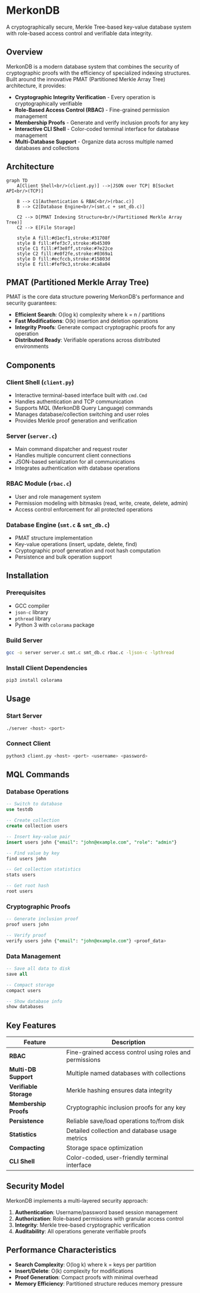 # MerkonDB

A cryptographically secure, Merkle Tree-based key-value database system with role-based access control and verifiable data integrity.

## Overview

MerkonDB is a modern database system that combines the security of cryptographic proofs with the efficiency of specialized indexing structures. Built around the innovative PMAT (Partitioned Merkle Array Tree) architecture, it provides:

- **Cryptographic Integrity Verification** - Every operation is cryptographically verifiable
- **Role-Based Access Control (RBAC)** - Fine-grained permission management
- **Membership Proofs** - Generate and verify inclusion proofs for any key
- **Interactive CLI Shell** - Color-coded terminal interface for database management
- **Multi-Database Support** - Organize data across multiple named databases and collections

## Architecture

```mermaid
graph TD
    A[Client Shell<br/>(client.py)] -->|JSON over TCP| B[Socket API<br/>(TCP)]

    B --> C1[Authentication & RBAC<br/>(rbac.c)]
    B --> C2[Database Engine<br/>(smt.c + smt_db.c)]

    C2 --> D[PMAT Indexing Structure<br/>(Partitioned Merkle Array Tree)]
    C2 --> E[File Storage]

    style A fill:#d1ecf1,stroke:#31708f
    style B fill:#fef3c7,stroke:#b45309
    style C1 fill:#f3e8ff,stroke:#7e22ce
    style C2 fill:#e0f2fe,stroke:#0369a1
    style D fill:#ecfccb,stroke:#15803d
    style E fill:#fef9c3,stroke:#ca8a04
```

## PMAT (Partitioned Merkle Array Tree)

PMAT is the core data structure powering MerkonDB's performance and security guarantees:

- **Efficient Search**: O(log k) complexity where k = n / partitions
- **Fast Modifications**: O(k) insertion and deletion operations  
- **Integrity Proofs**: Generate compact cryptographic proofs for any operation
- **Distributed Ready**: Verifiable operations across distributed environments

## Components

### Client Shell (`client.py`)
- Interactive terminal-based interface built with `cmd.Cmd`
- Handles authentication and TCP communication
- Supports MQL (MerkonDB Query Language) commands
- Manages database/collection switching and user roles
- Provides Merkle proof generation and verification

### Server (`server.c`)
- Main command dispatcher and request router
- Handles multiple concurrent client connections
- JSON-based serialization for all communications
- Integrates authentication with database operations

### RBAC Module (`rbac.c`)
- User and role management system
- Permission modeling with bitmasks (read, write, create, delete, admin)
- Access control enforcement for all protected operations

### Database Engine (`smt.c` & `smt_db.c`)
- PMAT structure implementation
- Key-value operations (insert, update, delete, find)
- Cryptographic proof generation and root hash computation
- Persistence and bulk operation support

## Installation

### Prerequisites
- GCC compiler
- `json-c` library
- `pthread` library  
- Python 3 with `colorama` package

### Build Server
```bash
gcc -o server server.c smt.c smt_db.c rbac.c -ljson-c -lpthread
```

### Install Client Dependencies
```bash
pip3 install colorama
```

## Usage

### Start Server
```bash
./server <host> <port>
```

### Connect Client
```bash
python3 client.py <host> <port> <username> <password>
```

## MQL Commands

### Database Operations
```sql
-- Switch to database
use testdb

-- Create collection
create collection users

-- Insert key-value pair
insert users john {"email": "john@example.com", "role": "admin"}

-- Find value by key
find users john

-- Get collection statistics
stats users

-- Get root hash
root users
```

### Cryptographic Proofs
```sql
-- Generate inclusion proof
proof users john

-- Verify proof
verify users john {"email": "john@example.com"} <proof_data>
```

### Data Management
```sql
-- Save all data to disk
save all

-- Compact storage
compact users

-- Show database info
show databases
```

## Key Features

| Feature | Description |
|---------|-------------|
| **RBAC** | Fine-grained access control using roles and permissions |
| **Multi-DB Support** | Multiple named databases with collections |
| **Verifiable Storage** | Merkle hashing ensures data integrity |
| **Membership Proofs** | Cryptographic inclusion proofs for any key |
| **Persistence** | Reliable save/load operations to/from disk |
| **Statistics** | Detailed collection and database usage metrics |
| **Compacting** | Storage space optimization |
| **CLI Shell** | Color-coded, user-friendly terminal interface |

## Security Model

MerkonDB implements a multi-layered security approach:

1. **Authentication**: Username/password based session management
2. **Authorization**: Role-based permissions with granular access control
3. **Integrity**: Merkle tree-based cryptographic verification
4. **Auditability**: All operations generate verifiable proofs

## Performance Characteristics

- **Search Complexity**: O(log k) where k = keys per partition
- **Insert/Delete**: O(k) complexity for modifications
- **Proof Generation**: Compact proofs with minimal overhead
- **Memory Efficiency**: Partitioned structure reduces memory pressure

